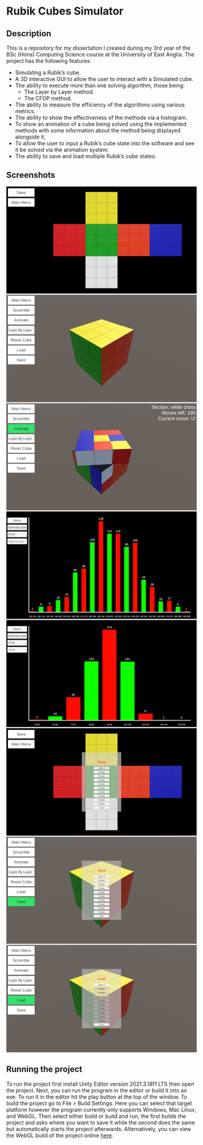 # Rubik Cubes Simulator
## Description
This is a repository for my dissertation I created during my 3rd year of the BSc (Hons) Computing Science course at the University of East Anglia.
The project has the following features:
* Simulating a Rubik’s cube.
* A 3D interactive GUI to allow the user to interact with a Simulated cube.
* The ability to execute more than one solving algorithm, those being:
  * The Layer by Layer method.
  * The CFOP method.
* The ability to measure the efficiency of the algorithms using various metrics.
* The ability to show the effectiveness of the methods via a histogram.
* To show an animation of a cube being solved using the implemented methods with some information about the method being displayed alongside it.
* To allow the user to input a Rubik’s cube state into the software and see it be solved via the animation system.
* The ability to save and load multiple Rubik’s cube states.
## Screenshots
![Screenshot of the Cube input system.](/images/Screenshot-Input.png "Screenshot of the Cube input system.")
![Screenshot of the Interactive cube in its default state.](/images/Screenshot-3D.png "Screenshot of the Interactive cube in its default state.")
![Screenshot of the Cube being solved.](/images/Screenshot-3D-Animate.png "Screenshot of the Cube being solved.")
![Screenshot of the bar chart showing information about Layer By Layer.](/images/Screenshot-Bar1.png "Screenshot of the bar chart showing information about Layer By Layer.")
![Screenshot of the bar chart showing information about CFOP.](/images/Screenshot-Bar2.png "Screenshot of the bar chart showing information about CFOP.")
![Screenshot of the input system save menu.](/images/Screenshot-Save1.png "Screenshot of the Cube input system save menu.")
![Screenshot of the interactive cube save menu.](/images/Screenshot-Save2.png "Screenshot of the interactive cube save menu.")
![Screenshot of the loading menu in the interactive cube scene.](/images/Screenshot-Load.png "Screenshot of the loading menu in the interactive cube scene.")
## Running the project
To run the project first install Unity Editor version 2021.3.18f1 LTS then open the project.
Next, you can run the program in the editor or build it into an exe.
To run it in the editor hit the play button at the top of the window.
To build the project go to File > Build Settings.
Here you can select that target platform however the program currently only supports Windows, Mac Linux, and WebGL.
Then select either build or build and run, the first builds the project and asks where you want to save it while the second does the same but automatically starts the project afterwards.
Alternatively, you can view the WebGL build of the project online [here](https://tomcp20.github.io/Rubik-Cube-Page/).
